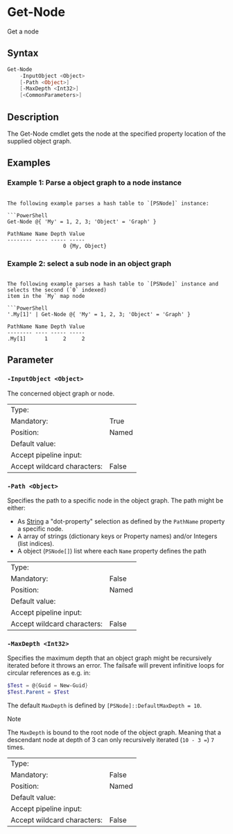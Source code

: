<!-- markdownlint-disable MD033 -->
# Get-Node

Get a node

## Syntax

```PowerShell
Get-Node
    -InputObject <Object>
    [-Path <Object>]
    [-MaxDepth <Int32>]
    [<CommonParameters>]
```

## Description

The Get-Node cmdlet gets the node at the specified property location of the supplied object graph.

## Examples

### Example 1: Parse a object graph to a node instance

```

The following example parses a hash table to `[PSNode]` instance:

```PowerShell
Get-Node @{ 'My' = 1, 2, 3; 'Object' = 'Graph' }

PathName Name Depth Value
-------- ---- ----- -----
                  0 {My, Object}
```

### Example 2: select a sub node in an object graph

```

The following example parses a hash table to `[PSNode]` instance and selects the second (`0` indexed)
item in the `My` map node

```PowerShell
'.My[1]' | Get-Node @{ 'My' = 1, 2, 3; 'Object' = 'Graph' }

PathName Name Depth Value
-------- ---- ----- -----
.My[1]      1     2     2
```

## Parameter

### <a id="-inputobject">**`-InputObject <Object>`**</a>

The concerned object graph or node.

<table>
<tr><td>Type:</td><td></td></tr>
<tr><td>Mandatory:</td><td>True</td></tr>
<tr><td>Position:</td><td>Named</td></tr>
<tr><td>Default value:</td><td></td></tr>
<tr><td>Accept pipeline input:</td><td></td></tr>
<tr><td>Accept wildcard characters:</td><td>False</td></tr>
</table>

### <a id="-path">**`-Path <Object>`**</a>

Specifies the path to a specific node in the object graph.
The path might be either:

* As [String](#string) a "dot-property" selection as defined by the `PathName` property a specific node.
* A array of strings (dictionary keys or Property names) and/or Integers (list indices).
* A object (`PSNode[]`) list where each `Name` property defines the path

<table>
<tr><td>Type:</td><td></td></tr>
<tr><td>Mandatory:</td><td>False</td></tr>
<tr><td>Position:</td><td>Named</td></tr>
<tr><td>Default value:</td><td></td></tr>
<tr><td>Accept pipeline input:</td><td></td></tr>
<tr><td>Accept wildcard characters:</td><td>False</td></tr>
</table>

### <a id="-maxdepth">**`-MaxDepth <Int32>`**</a>

Specifies the maximum depth that an object graph might be recursively iterated before it throws an error.
The failsafe will prevent infinitive loops for circular references as e.g. in:

```PowerShell
$Test = @{Guid = New-Guid}
$Test.Parent = $Test
```

The default `MaxDepth` is defined by `[PSNode]::DefaultMaxDepth = 10`.

> [!Note]
> The `MaxDepth` is bound to the root node of the object graph. Meaning that a descendant node
> at depth of 3 can only recursively iterated (`10 - 3 =`) `7` times.

<table>
<tr><td>Type:</td><td></td></tr>
<tr><td>Mandatory:</td><td>False</td></tr>
<tr><td>Position:</td><td>Named</td></tr>
<tr><td>Default value:</td><td></td></tr>
<tr><td>Accept pipeline input:</td><td></td></tr>
<tr><td>Accept wildcard characters:</td><td>False</td></tr>
</table>

[comment]: <> (Created with Get-MarkdownHelp: Install-Script -Name Get-MarkdownHelp)
